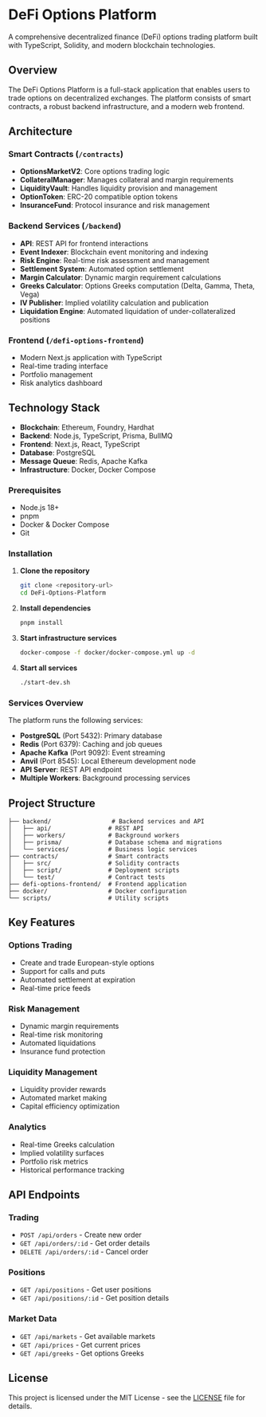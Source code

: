 # DeFi Options Platform

A comprehensive decentralized finance (DeFi) options trading platform built with TypeScript, Solidity, and modern blockchain technologies.

## Overview

The DeFi Options Platform is a full-stack application that enables users to trade options on decentralized exchanges. The platform consists of smart contracts, a robust backend infrastructure, and a modern web frontend.

## Architecture

### Smart Contracts (`/contracts`)

- **OptionsMarketV2**: Core options trading logic
- **CollateralManager**: Manages collateral and margin requirements
- **LiquidityVault**: Handles liquidity provision and management
- **OptionToken**: ERC-20 compatible option tokens
- **InsuranceFund**: Protocol insurance and risk management

### Backend Services (`/backend`)

- **API**: REST API for frontend interactions
- **Event Indexer**: Blockchain event monitoring and indexing
- **Risk Engine**: Real-time risk assessment and management
- **Settlement System**: Automated option settlement
- **Margin Calculator**: Dynamic margin requirement calculations
- **Greeks Calculator**: Options Greeks computation (Delta, Gamma, Theta, Vega)
- **IV Publisher**: Implied volatility calculation and publication
- **Liquidation Engine**: Automated liquidation of under-collateralized positions

### Frontend (`/defi-options-frontend`)

- Modern Next.js application with TypeScript
- Real-time trading interface
- Portfolio management
- Risk analytics dashboard

## Technology Stack

- **Blockchain**: Ethereum, Foundry, Hardhat
- **Backend**: Node.js, TypeScript, Prisma, BullMQ
- **Frontend**: Next.js, React, TypeScript
- **Database**: PostgreSQL
- **Message Queue**: Redis, Apache Kafka
- **Infrastructure**: Docker, Docker Compose

### Prerequisites

- Node.js 18+
- pnpm
- Docker & Docker Compose
- Git

### Installation

1. **Clone the repository**

   ```bash
   git clone <repository-url>
   cd DeFi-Options-Platform
   ```

2. **Install dependencies**

   ```bash
   pnpm install
   ```

3. **Start infrastructure services**

   ```bash
   docker-compose -f docker/docker-compose.yml up -d
   ```

4. **Start all services**
   ```bash
   ./start-dev.sh
   ```

### Services Overview

The platform runs the following services:

- **PostgreSQL** (Port 5432): Primary database
- **Redis** (Port 6379): Caching and job queues
- **Apache Kafka** (Port 9092): Event streaming
- **Anvil** (Port 8545): Local Ethereum development node
- **API Server**: REST API endpoint
- **Multiple Workers**: Background processing services

## Project Structure

```
├── backend/                 # Backend services and API
│   ├── api/                # REST API
│   ├── workers/            # Background workers
│   ├── prisma/             # Database schema and migrations
│   └── services/           # Business logic services
├── contracts/              # Smart contracts
│   ├── src/                # Solidity contracts
│   ├── script/             # Deployment scripts
│   └── test/               # Contract tests
├── defi-options-frontend/  # Frontend application
├── docker/                 # Docker configuration
└── scripts/                # Utility scripts
```

## Key Features

### Options Trading

- Create and trade European-style options
- Support for calls and puts
- Automated settlement at expiration
- Real-time price feeds

### Risk Management

- Dynamic margin requirements
- Real-time risk monitoring
- Automated liquidations
- Insurance fund protection

### Liquidity Management

- Liquidity provider rewards
- Automated market making
- Capital efficiency optimization

### Analytics

- Real-time Greeks calculation
- Implied volatility surfaces
- Portfolio risk metrics
- Historical performance tracking

## API Endpoints

### Trading

- `POST /api/orders` - Create new order
- `GET /api/orders/:id` - Get order details
- `DELETE /api/orders/:id` - Cancel order

### Positions

- `GET /api/positions` - Get user positions
- `GET /api/positions/:id` - Get position details

### Market Data

- `GET /api/markets` - Get available markets
- `GET /api/prices` - Get current prices
- `GET /api/greeks` - Get options Greeks

## License

This project is licensed under the MIT License - see the [LICENSE](LICENSE) file for details.


